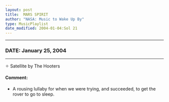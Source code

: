 ```yaml
---
layout: post
title:  MARS SPIRIT
author: "NASA: Music to Wake Up By"
type: MusicPlaylist
date_modified: 2004-01-04:Sol 21
---
```


----
### DATE: January 25, 2004
----
✧ Satellite by The Hooters

#### Comment:
* A rousing lullaby for when we were trying, and succeeded, to get the rover to go to sleep.
